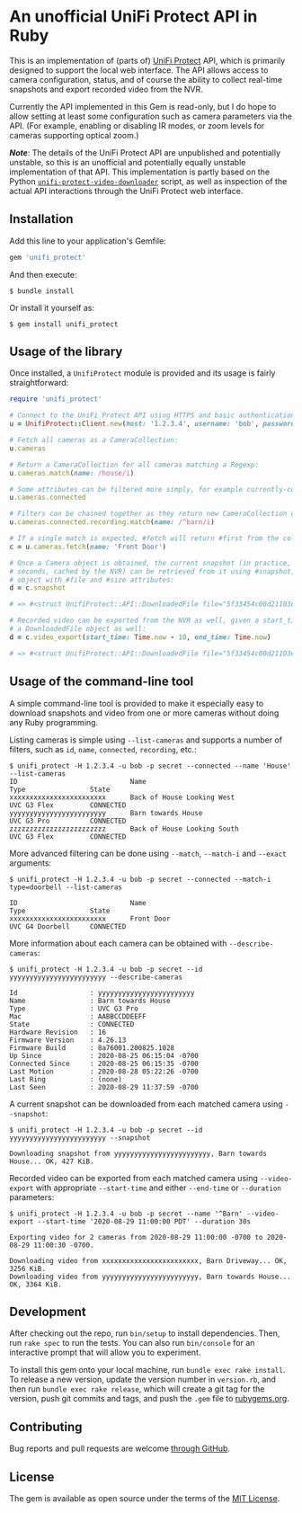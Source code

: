 # An unofficial UniFi Protect API in Ruby

This is an implementation of (parts of) [UniFi Protect](https://unifi-network.ui.com/building-security) API, which is primarily designed to support the local web interface. The API allows access to camera configuration, status, and of course the ability to collect real-time snapshots and export recorded video from the NVR.

Currently the API implemented in this Gem is read-only, but I do hope to allow setting at least some configuration such as camera parameters via the API. (For example, enabling or disabling IR modes, or zoom levels for cameras supporting optical zoom.)

_**Note**_: The details of the UniFi Protect API are unpublished and potentially unstable, so this is an unofficial and potentially equally unstable implementation of that API. This implementation is partly based on the Python [`unifi-protect-video-downloader`](https://github.com/unifi-toolbox/unifi-protect-video-downloader) script, as well as inspection of the actual API interactions through the UniFi Protect web interface.

## Installation

Add this line to your application's Gemfile:

```ruby
gem 'unifi_protect'
```

And then execute:

```
$ bundle install
```

Or install it yourself as:

```
$ gem install unifi_protect
```

## Usage of the library

Once installed, a `UnifiProtect` module is provided and its usage is fairly straightforward:

```ruby
require 'unifi_protect'

# Connect to the UniFi Protect API using HTTPS and basic authentication
u = UnifiProtect::Client.new(host: '1.2.3.4', username: 'bob', password: 'secret')

# Fetch all cameras as a CameraCollection:
u.cameras 

# Return a CameraCollection for all cameras matching a Regexp:
u.cameras.match(name: /house/i) 

# Some attributes can be filtered more simply, for example currently-connected cameras:
u.cameras.connected

# Filters can be chained together as they return new CameraCollection objects:
u.cameras.connected.recording.match(name: /^barn/i)

# If a single match is expected, #fetch will return #first from the collection directly:
c = u.cameras.fetch(name: 'Front Door')

# Once a Camera object is obtained, the current snapshot (in practice, one from within the past few
# seconds, cached by the NVR) can be retrieved from it using #snapshot, which returns a DownloadedFile
# object with #file and #size attributes:
d = c.snapshot

# => #<struct UnifiProtect::API::DownloadedFile file="5f33454c00d21103e701d84f_1598726026000.jpg", size=236855>

# Recorded video can be exported from the NVR as well, given a start_time and end_time; this returns
# a DownloadedFile object as well:
d = c.video_export(start_time: Time.now - 10, end_time: Time.now)

# => #<struct UnifiProtect::API::DownloadedFile file="5f33454c00d21103e701d84f_1598725975000_1598725985000.mp4", size=1019346>
```

## Usage of the command-line tool

A simple command-line tool is provided to make it especially easy to download snapshots and video from one or more cameras without doing any Ruby programming.

Listing cameras is simple using `--list-cameras` and supports a number of filters, such as `id`, `name`, `connected`, `recording`, etc.:

```
$ unifi_protect -H 1.2.3.4 -u bob -p secret --connected --name 'House' --list-cameras
ID                            Name                                    Type                State               
xxxxxxxxxxxxxxxxxxxxxxxx      Back of House Looking West              UVC G3 Flex         CONNECTED           
yyyyyyyyyyyyyyyyyyyyyyyy      Barn towards House                      UVC G3 Pro          CONNECTED           
zzzzzzzzzzzzzzzzzzzzzzzz      Back of House Looking South             UVC G3 Flex         CONNECTED           
```

More advanced filtering can be done using `--match`, `--match-i` and `--exact` arguments:

```
$ unifi_protect -H 1.2.3.4 -u bob -p secret --connected --match-i type=doorbell --list-cameras

ID                            Name                                    Type                State
xxxxxxxxxxxxxxxxxxxxxxxx      Front Door                              UVC G4 Doorbell     CONNECTED
```

More information about each camera can be obtained with `--describe-cameras`:

```
$ unifi_protect -H 1.2.3.4 -u bob -p secret --id yyyyyyyyyyyyyyyyyyyyyyyy --describe-cameras

Id                  : yyyyyyyyyyyyyyyyyyyyyyyy
Name                : Barn towards House
Type                : UVC G3 Pro
Mac                 : AABBCCDDEEFF
State               : CONNECTED
Hardware Revision   : 16
Firmware Version    : 4.26.13
Firmware Build      : 8a76001.200825.1028
Up Since            : 2020-08-25 06:15:04 -0700
Connected Since     : 2020-08-25 06:15:35 -0700
Last Motion         : 2020-08-28 05:22:26 -0700
Last Ring           : (none)
Last Seen           : 2020-08-29 11:37:59 -0700
```

A current snapshot can be downloaded from each matched camera using `--snapshot`:

```
$ unifi_protect -H 1.2.3.4 -u bob -p secret --id yyyyyyyyyyyyyyyyyyyyyyyy --snapshot

Downloading snapshot from yyyyyyyyyyyyyyyyyyyyyyyy, Barn towards House... OK, 427 KiB.
```

Recorded video can be exported from each matched camera using `--video-export` with appropriate `--start-time` and either `--end-time` or `--duration` parameters:

```
$ unifi_protect -H 1.2.3.4 -u bob -p secret --name '^Barn' --video-export --start-time '2020-08-29 11:00:00 PDT' --duration 30s

Exporting video for 2 cameras from 2020-08-29 11:00:00 -0700 to 2020-08-29 11:00:30 -0700.

Downloading video from xxxxxxxxxxxxxxxxxxxxxxxx, Barn Driveway... OK, 3256 KiB.
Downloading video from yyyyyyyyyyyyyyyyyyyyyyyy, Barn towards House... OK, 3364 KiB.
```

## Development

After checking out the repo, run `bin/setup` to install dependencies. Then, run `rake spec` to run the tests. You can also run `bin/console` for an interactive prompt that will allow you to experiment.

To install this gem onto your local machine, run `bundle exec rake install`. To release a new version, update the version number in `version.rb`, and then run `bundle exec rake release`, which will create a git tag for the version, push git commits and tags, and push the `.gem` file to [rubygems.org](https://rubygems.org).

## Contributing

Bug reports and pull requests are welcome [through GitHub](https://github.com/jeremycole/unifi_protect).

## License

The gem is available as open source under the terms of the [MIT License](https://opensource.org/licenses/MIT).
